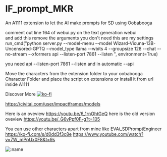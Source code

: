 # IF_prompt_MKR
An A1111 extension to let the AI make prompts for SD using Oobabooga

comment out line 164 of webui.py on the text generation webui    
and add this remove the arguments you don't need 
this are my settings 
run_cmd("python server.py --model-menu --model Wizard-Vicuna-13B-Uncensored-GPTQ --model_type llama --wbits 4 --groupsize 128 --chat --no-stream --xformers api --listen-port 7861 --listen ", environment=True)

you need api --listen-port 7861 --listen
and in automatic --api

Move the characters from the extension folder to your oobabooga Character Folder and place the script on extensions or install it from url inside A1111

Discover More
[![ko-fi](https://ko-fi.com/img/githubbutton_sm.svg)](https://ko-fi.com/O4O51R44U)

https://civitai.com/user/impactframes/models

Here is an oveview
https://youtu.be/6_1rnOhtGeQ
here is the old version oveview
https://youtu.be/_G6vPpf0F-g?t=105

You can use other characters apart from mine like EVAi_SDPromptEngineer  
https://ko-fi.com/s/d0dd3f3c8e
https://www.youtube.com/watch?v=7W_mPpUx0F8&t=9s

<img src="https://count.getloli.com/get/@:ifpromptmkr" alt=":name" />
